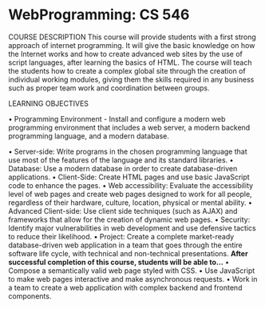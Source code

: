 # WebProgramming: CS 546

COURSE DESCRIPTION
This course will provide students with a first strong approach of internet programming. It will give the
basic knowledge on how the Internet works and how to create advanced web sites by the use of script
languages, after learning the basics of HTML. The course will teach the students how to create a
complex global site through the creation of individual working modules, giving them the skills required
in any business such as proper team work and coordination between groups.

LEARNING OBJECTIVES

• Programming Environment - Install and configure a modern web programming environment that includes a web server, a modern backend programming language, and a modern database.



• Server-side: Write programs in the chosen programming language that use most of the features of the language and its standard libraries.
• Database: Use a modern database in order to create database-driven applications.
• Client-Side: Create HTML pages and use basic JavaScript code to enhance the pages.
• Web accessibility: Evaluate the accessibility level of web pages and create web pages designed to work for all people, regardless of their hardware, culture, location, physical or mental ability.
• Advanced Client-side: Use client side techniques (such as AJAX) and frameworks that allow for the creation of dynamic web pages.
• Security: Identify major vulnerabilities in web development and use defensive tactics to reduce their likelihood.
• Project: Create a complete market-ready database-driven web application in a team that goes through the entire software life cycle, with technical and non-technical presentations. 
**After successful completion of this course, students will be able to…**
• Compose a semantically valid web page styled with CSS.
• Use JavaScript to make web pages interactive and make asynchronous requests.
• Work in a team to create a web application with complex backend and frontend components.
